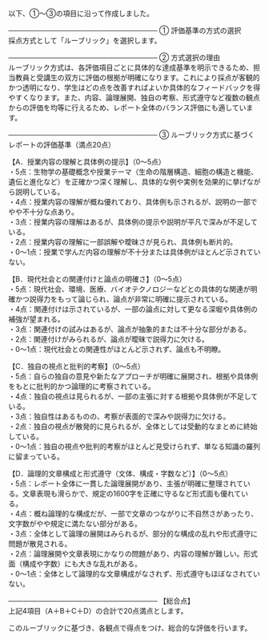 以下、①～③の項目に沿って作成しました。

──────────────────────────────
① 評価基準の方式の選択  
採点方式として「ルーブリック」を選択します。

──────────────────────────────
② 方式選択の理由  
ルーブリック方式は、各評価項目ごとに具体的な達成基準を明示できるため、担当教員と受講生の双方に評価の根拠が明確になります。これにより採点が客観的かつ透明になり、学生はどの点を改善すればよいか具体的なフィードバックを得やすくなります。また、内容、論理展開、独自の考察、形式遵守など複数の観点からの評価を均等に行えるため、レポート全体のバランス評価にも適しています。

──────────────────────────────
③ ルーブリック方式に基づくレポートの評価基準（満点20点）  

【A．授業内容の理解と具体例の提示】（0～5点）  
・5点：生物学の基礎概念や授業テーマ（生命の階層構造、細胞の構造と機能、遺伝と進化など）を正確かつ深く理解し、具体的な例や実例を効果的に挙げながら説明している。  
・4点：授業内容の理解が概ね優れており、具体例も示されるが、説明の一部でやや不十分な点あり。  
・3点：授業内容の理解はあるが、具体例の提示や説明が平凡で深みが不足している。  
・2点：授業内容の理解に一部誤解や曖昧さが見られ、具体例も断片的。  
・0～1点：授業で学んだ内容の理解が不十分または具体例がほとんど示されていない。

【B．現代社会との関連付けと論点の明確さ】（0～5点）  
・5点：現代社会、環境、医療、バイオテクノロジーなどとの具体的な関連が明確かつ説得力をもって論じられ、論点が非常に明確に提示されている。  
・4点：関連付けは示されているが、一部の論点に対して更なる深堀や具体例の補強が望まれる。  
・3点：関連付けの試みはあるが、論点が抽象的または不十分な部分がある。  
・2点：関連付けがみられるが、論点が曖昧で説得力に欠ける。  
・0～1点：現代社会との関連性がほとんど示されず、論点も不明瞭。

【C．独自の視点と批判的考察】（0～5点）  
・5点：自らの独自の意見や新たなアプローチが明確に展開され、根拠や具体例をもとに批判的かつ論理的に考察されている。  
・4点：独自の視点は見られるが、一部の主張に対する根拠や具体例が不足している。  
・3点：独自性はあるものの、考察が表面的で深みや説得力に欠ける。  
・2点：独自の視点が散発的に見られるが、全体としては受動的なまとめに終始している。  
・0～1点：独自の視点や批判的考察がほとんど見受けられず、単なる知識の羅列に留まっている。

【D．論理的文章構成と形式遵守（文体、構成・字数など）】（0～5点）  
・5点：レポート全体に一貫した論理展開があり、主張が明確に整理されている。文章表現も滑らかで、規定の1600字を正確に守るなど形式面も優れている。  
・4点：概ね論理的な構成だが、一部で文章のつながりに不自然さがあったり、文字数がやや規定に満たない部分がある。  
・3点：全体として論理の展開はみられるが、部分的な構成の乱れや形式遵守に問題が散見される。  
・2点：論理展開や文章表現にかなりの問題があり、内容の理解が難しい。形式面（構成や字数）にも大きな乱れがある。  
・0～1点：全体として論理的な文章構成がなされず、形式遵守もほぼなされていない。

──────────────────────────────
【総合点】  
上記4項目（A＋B＋C＋D）の合計で20点満点とします。

このルーブリックに基づき、各観点で得点をつけ、総合的な評価を行います。